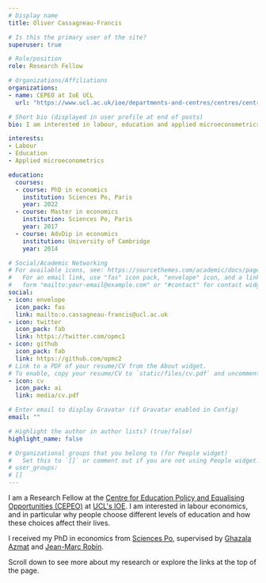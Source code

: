 ```yaml
---
# Display name
title: Oliver Cassagneau-Francis

# Is this the primary user of the site?
superuser: true

# Role/position
role: Research Fellow

# Organizations/Affiliations
organizations:
- name: CEPEO at IoE UCL
  url: "https://www.ucl.ac.uk/ioe/departments-and-centres/centres/centre-education-policy-and-equalising-opportunities"

# Short bio (displayed in user profile at end of posts)
bio: I am interested in labour, education and applied microeconometrics.

interests:
- Labour 
- Education
- Applied microeconometrics

education:
  courses:
  - course: PhD in economics
    institution: Sciences Po, Paris
    year: 2022
  - course: Master in economics
    institution: Sciences Po, Paris
    year: 2017
  - course: AdvDip in economics
    institution: University of Cambridge 
    year: 2014

# Social/Academic Networking
# For available icons, see: https://sourcethemes.com/academic/docs/page-builder/#icons
#   For an email link, use "fas" icon pack, "envelope" icon, and a link in the
#   form "mailto:your-email@example.com" or "#contact" for contact widget.
social:
- icon: envelope
  icon_pack: fas
  link: mailto:o.cassagneau-francis@ucl.ac.uk
- icon: twitter
  icon_pack: fab
  link: https://twitter.com/opmc1
- icon: github
  icon_pack: fab
  link: https://github.com/opmc2
# Link to a PDF of your resume/CV from the About widget.
# To enable, copy your resume/CV to `static/files/cv.pdf` and uncomment the lines below.
- icon: cv
  icon_pack: ai
  link: media/cv.pdf

# Enter email to display Gravatar (if Gravatar enabled in Config)
email: ""

# Highlight the author in author lists? (true/false)
highlight_name: false

# Organizational groups that you belong to (for People widget)
#   Set this to `[]` or comment out if you are not using People widget.
# user_groups:
# []
---
```


I am a Research Fellow at the [Centre for Education Policy and Equalising Opportunities (CEPEO)](https://www.ucl.ac.uk/ioe/departments-and-centres/centres/centre-education-policy-and-equalising-opportunities) at [UCL's IOE](https://www.ucl.ac.uk/ioe/ioe-ucls-faculty-education-and-society). I am interested in labour economics, and in particular why people choose different levels of education and how these choices affect their lives.

I received my PhD in economics from [Sciences Po](https://www.sciencespo.fr/department-economics/en.html), supervised by [Ghazala Azmat](https://sites.google.com/site/ghazalaazmat/home) and [Jean-Marc Robin](https://sites.google.com/site/jmarcrobin/home).

Scroll down to see more about my research or explore the links at the top of the page.
